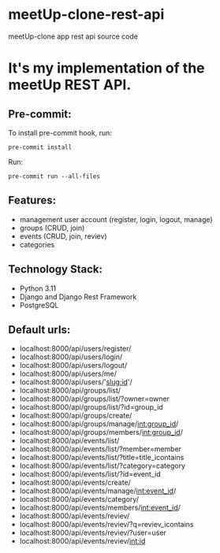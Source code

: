 # meetUp-clone-rest-api
meetUp-clone app rest api source code

# It's my implementation of the meetUp REST API.

## Pre-commit:
To install pre-commit hook, run:
```
pre-commit install
```

Run:
```
pre-commit run --all-files
```


## Features:

-   management user account (register, login, logout, manage)
-   groups (CRUD, join)
-   events (CRUD, join, reviev)
-   categories

## Technology Stack:

-   Python 3.11
-   Django and Django Rest Framework
-   PostgreSQL

## Default urls:
- localhost:8000/api/users/register/
- localhost:8000/api/users/login/
- localhost:8000/api/users/logout/
- localhost:8000/api/users/me/
- localhost:8000/api/users/'<slug:id>'/
- localhost:8000/api/groups/list/
- localhost:8000/api/groups/list/?owner=owner
- localhost:8000/api/groups/list/?id=group_id
- localhost:8000/api/groups/create/
- localhost:8000/api/groups/manage/<int:group_id>/
- localhost:8000/api/groups/members/<int:group_id>/
- localhost:8000/api/events/list/
- localhost:8000/api/events/list/?member=member
- localhost:8000/api/events/list/?title=title_icontains
- localhost:8000/api/events/list/?category=category
- localhost:8000/api/events/list/?id=event_id
- localhost:8000/api/events/create/
- localhost:8000/api/events/manage/<int:event_id>/
- localhost:8000/api/events/category/
- localhost:8000/api/events/members/<int:event_id>/
- localhost:8000/api/events/reviev/
- localhost:8000/api/events/reviev/?q=reviev_icontains
- localhost:8000/api/events/reviev/?user=user
- localhost:8000/api/events/reviev/<int:id>
